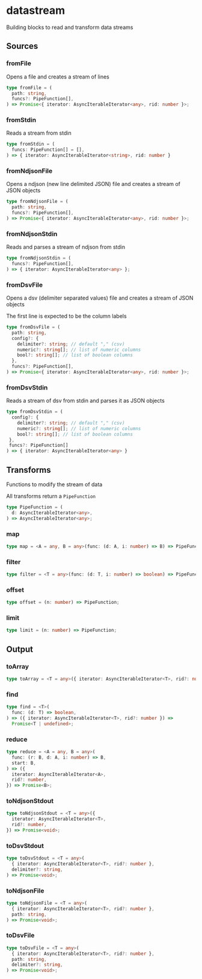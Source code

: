 # datastream

Building blocks to read and transform data streams

## Sources

### fromFile

Opens a file and creates a stream of lines

```ts
type fromFile = (
  path: string,
  funcs?: PipeFunction[],
) => Promise<{ iterator: AsyncIterableIterator<any>, rid: number }>;
```

### fromStdin

Reads a stream from stdin

```ts
type fromStdin = (
  funcs: PipeFunction[] = [],
) => { iterator: AsyncIterableIterator<string>, rid: number }
```

### fromNdjsonFile

Opens a ndjson (new line delimited JSON) file and creates a stream of JSON
objects

```ts
type fromNdjsonFile = (
  path: string,
  funcs?: PipeFunction[],
) => Promise<{ iterator: AsyncIterableIterator<any>, rid: number }>;
```

### fromNdjsonStdin

Reads and parses a stream of ndjson from stdin

```ts
type fromNdjsonStdin = (
  funcs?: PipeFunction[],
) => { iterator: AsyncIterableIterator<any> };
```

### fromDsvFile

Opens a dsv (delimiter separated values) file and creates a stream of JSON
objects

The first line is expected to be the column labels

```ts
type fromDsvFile = (
  path: string,
  config?: {
    delimiter?: string; // default "," (csv)
    numeric?: string[]; // list of numeric columns
    bool?: string[]; // list of boolean columns
  },
  funcs?: PipeFunction[],
) => Promise<{ iterator: AsyncIterableIterator<any>, rid: number }>;
```

### fromDsvStdin

Reads a stream of dsv from stdin and parses it as JSON objects

```ts
type fromDsvStdin = (
  config?: {
    delimiter?: string; // default "," (csv)
    numeric?: string[]; // list of numeric columns
    bool?: string[]; // list of boolean columns
 },
 funcs?: PipeFunction[]
) => { iterator: AsyncIterableIterator<any> }
```

## Transforms

Functions to modify the stream of data

All transforms return a `PipeFunction`

```ts
type PipeFunction = (
  d: AsyncIterableIterator<any>,
) => AsyncIterableIterator<any>;
```

### map

```ts
type map = <A = any, B = any>(func: (d: A, i: number) => B) => PipeFunction;
```

### filter

```ts
type filter = <T = any>(func: (d: T, i: number) => boolean) => PipeFunction;
```

### offset

```ts
type offset = (n: number) => PipeFunction;
```

### limit

```ts
type limit = (n: number) => PipeFunction;
```

## Output

### toArray

```ts
type toArray = <T = any>({ iterator: AsyncIterableIterator<T>, rid?: number }) => Promise<T[]>;
```

### find

```ts
type find = <T>(
  func: (d: T) => boolean,
) => ({ iterator: AsyncIterableIterator<T>, rid?: number }) =>
  Promise<T | undefined>;
```

### reduce

```ts
type reduce = <A = any, B = any>(
  func: (r: B, d: A, i: number) => B,
  start: B,
) => ({
  iterator: AsyncIterableIterator<A>,
  rid?: number,
}) => Promise<B>;
```

### toNdjsonStdout

```ts
type toNdjsonStdout = <T = any>({
  iterator: AsyncIterableIterator<T>,
  rid?: number,
}) => Promise<void>;
```

### toDsvStdout

```ts
type toDsvStdout = <T = any>(
  { iterator: AsyncIterableIterator<T>, rid?: number },
  delimiter?: string,
) => Promise<void>;
```

### toNdjsonFile

```ts
type toNdjsonFile = <T = any>(
  { iterator: AsyncIterableIterator<T>, rid?: number },
  path: string,
) => Promise<void>;
```

### toDsvFile

```ts
type toDsvFile = <T = any>(
  { iterator: AsyncIterableIterator<T>, rid?: number },
  path: string,
  delimiter?: string,
) => Promise<void>;
```
